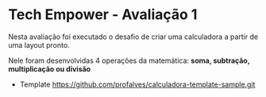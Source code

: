# Tech Empower - Avaliação 1

Nesta avaliação foi executado o desafio de criar uma calculadora a partir de uma layout pronto.

Nele foram desenvolvidas 4 operações da matemática: **soma, subtração, multiplicação ou divisão** 

- Template https://github.com/profalves/calculadora-template-sample.git


